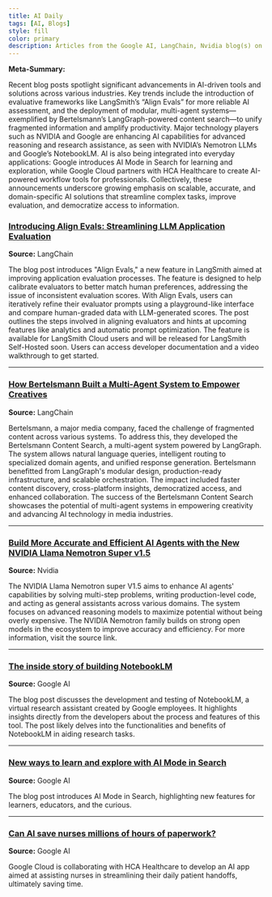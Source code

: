 ```yaml
---
title: AI Daily
tags: [AI, Blogs]
style: fill
color: primary
description: Articles from the Google AI, LangChain, Nvidia blog(s) on 07-30
---
```


**Meta-Summary:**

Recent blog posts spotlight significant advancements in AI-driven tools and solutions across various industries. Key trends include the introduction of evaluative frameworks like LangSmith’s “Align Evals” for more reliable AI assessment, and the deployment of modular, multi-agent systems—exemplified by Bertelsmann’s LangGraph-powered content search—to unify fragmented information and amplify productivity. Major technology players such as NVIDIA and Google are enhancing AI capabilities for advanced reasoning and research assistance, as seen with NVIDIA’s Nemotron LLMs and Google’s NotebookLM. AI is also being integrated into everyday applications: Google introduces AI Mode in Search for learning and exploration, while Google Cloud partners with HCA Healthcare to create AI-powered workflow tools for professionals. Collectively, these announcements underscore growing emphasis on scalable, accurate, and domain-specific AI solutions that streamline complex tasks, improve evaluation, and democratize access to information.

### [Introducing Align Evals: Streamlining LLM Application Evaluation](https://blog.langchain.com/introducing-align-evals/)
**Source:** LangChain

The blog post introduces "Align Evals," a new feature in LangSmith aimed at improving application evaluation processes. The feature is designed to help calibrate evaluators to better match human preferences, addressing the issue of inconsistent evaluation scores. With Align Evals, users can iteratively refine their evaluator prompts using a playground-like interface and compare human-graded data with LLM-generated scores. The post outlines the steps involved in aligning evaluators and hints at upcoming features like analytics and automatic prompt optimization. The feature is available for LangSmith Cloud users and will be released for LangSmith Self-Hosted soon. Users can access developer documentation and a video walkthrough to get started.

---

### [How Bertelsmann Built a Multi-Agent System to Empower Creatives](https://blog.langchain.com/customer-bertelsmann/)
**Source:** LangChain

Bertelsmann, a major media company, faced the challenge of fragmented content across various systems. To address this, they developed the Bertelsmann Content Search, a multi-agent system powered by LangGraph. The system allows natural language queries, intelligent routing to specialized domain agents, and unified response generation. Bertelsmann benefitted from LangGraph's modular design, production-ready infrastructure, and scalable orchestration. The impact included faster content discovery, cross-platform insights, democratized access, and enhanced collaboration. The success of the Bertelsmann Content Search showcases the potential of multi-agent systems in empowering creativity and advancing AI technology in media industries.

---

### [Build More Accurate and Efficient AI Agents with the New NVIDIA Llama Nemotron Super v1.5](https://developer.nvidia.com/blog/build-more-accurate-and-efficient-ai-agents-with-the-new-nvidia-llama-nemotron-super-v1-5/)
**Source:** Nvidia

The NVIDIA Llama Nemotron super V1.5 aims to enhance AI agents' capabilities by solving multi-step problems, writing production-level code, and acting as general assistants across various domains. The system focuses on advanced reasoning models to maximize potential without being overly expensive. The NVIDIA Nemotron family builds on strong open models in the ecosystem to improve accuracy and efficiency. For more information, visit the source link.

---

### [The inside story of building NotebookLM](https://blog.google/technology/ai/developing-notebooklm/)
**Source:** Google AI

The blog post discusses the development and testing of NotebookLM, a virtual research assistant created by Google employees. It highlights insights directly from the developers about the process and features of this tool. The post likely delves into the functionalities and benefits of NotebookLM in aiding research tasks.

---

### [New ways to learn and explore with AI Mode in Search](https://blog.google/products/search/ai-mode-updates-back-to-school/)
**Source:** Google AI

The blog post introduces AI Mode in Search, highlighting new features for learners, educators, and the curious.

---

### [Can AI save nurses millions of hours of paperwork?](https://blog.google/products/google-cloud/hca-healthcare-nurse-handoff-app/)
**Source:** Google AI

Google Cloud is collaborating with HCA Healthcare to develop an AI app aimed at assisting nurses in streamlining their daily patient handoffs, ultimately saving time.